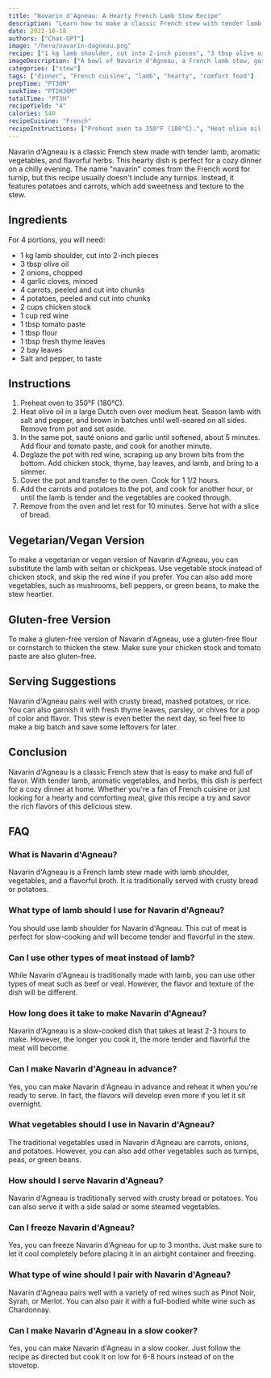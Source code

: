 ```yaml
---
title: "Navarin d'Agneau: A Hearty French Lamb Stew Recipe"
description: "Learn how to make a classic French stew with tender lamb, aromatic vegetables, and flavorful herbs."
date: 2022-10-18
authors: ["Chat-GPT"]
image: "/hero/navarin-dagneau.png"
recipe: ["1 kg lamb shoulder, cut into 2-inch pieces", "3 tbsp olive oil", "2 onions, chopped", "4 garlic cloves, minced", "4 carrots, peeled and cut into chunks", "4 potatoes, peeled and cut into chunks", "2 cups chicken stock", "1 cup red wine", "1 tbsp tomato paste", "1 tbsp flour", "1 tbsp fresh thyme leaves", "2 bay leaves", "Salt and pepper, to taste"]
imageDescription: ["A bowl of Navarin d'Agneau, a French lamb stew, garnished with fresh thyme leaves and served with a slice of bread."] 
categories: ["stew"]
tags: ["dinner", "French cuisine", "lamb", "hearty", "comfort food"]
prepTime: "PT30M"
cookTime: "PT2H30M"
totalTime: "PT3H"
recipeYield: "4"
calories: 540
recipeCuisine: "French"
recipeInstructions: ["Preheat oven to 350°F (180°C).", "Heat olive oil in a large Dutch oven over medium heat. Season lamb with salt and pepper, and brown in batches until well-seared on all sides. Remove from pot and set aside.", "In the same pot, sauté onions and garlic until softened, about 5 minutes. Add flour and tomato paste, and cook for another minute.", "Deglaze the pot with red wine, scraping up any brown bits from the bottom. Add chicken stock, thyme, bay leaves, and lamb, and bring to a simmer.", "Cover the pot and transfer to the oven. Cook for 1 1/2 hours.", "Add the carrots and potatoes to the pot, and cook for another hour, or until the lamb is tender and the vegetables are cooked through.", "Remove from the oven and let rest for 10 minutes. Serve hot with a slice of bread." ]
---
```


Navarin d'Agneau is a classic French stew made with tender lamb, aromatic vegetables, and flavorful herbs. This hearty dish is perfect for a cozy dinner on a chilly evening. The name "navarin" comes from the French word for turnip, but this recipe usually doesn't include any turnips. Instead, it features potatoes and carrots, which add sweetness and texture to the stew. 

## Ingredients

For 4 portions, you will need:

- 1 kg lamb shoulder, cut into 2-inch pieces
- 3 tbsp olive oil
- 2 onions, chopped
- 4 garlic cloves, minced
- 4 carrots, peeled and cut into chunks
- 4 potatoes, peeled and cut into chunks
- 2 cups chicken stock
- 1 cup red wine
- 1 tbsp tomato paste
- 1 tbsp flour
- 1 tbsp fresh thyme leaves
- 2 bay leaves
- Salt and pepper, to taste

## Instructions

1. Preheat oven to 350°F (180°C).
2. Heat olive oil in a large Dutch oven over medium heat. Season lamb with salt and pepper, and brown in batches until well-seared on all sides. Remove from pot and set aside.
3. In the same pot, sauté onions and garlic until softened, about 5 minutes. Add flour and tomato paste, and cook for another minute.
4. Deglaze the pot with red wine, scraping up any brown bits from the bottom. Add chicken stock, thyme, bay leaves, and lamb, and bring to a simmer.
5. Cover the pot and transfer to the oven. Cook for 1 1/2 hours.
6. Add the carrots and potatoes to the pot, and cook for another hour, or until the lamb is tender and the vegetables are cooked through.
7. Remove from the oven and let rest for 10 minutes. Serve hot with a slice of bread.

## Vegetarian/Vegan Version

To make a vegetarian or vegan version of Navarin d'Agneau, you can substitute the lamb with seitan or chickpeas. Use vegetable stock instead of chicken stock, and skip the red wine if you prefer. You can also add more vegetables, such as mushrooms, bell peppers, or green beans, to make the stew heartier.

## Gluten-free Version

To make a gluten-free version of Navarin d'Agneau, use a gluten-free flour or cornstarch to thicken the stew. Make sure your chicken stock and tomato paste are also gluten-free.

## Serving Suggestions

Navarin d'Agneau pairs well with crusty bread, mashed potatoes, or rice. You can also garnish it with fresh thyme leaves, parsley, or chives for a pop of color and flavor. This stew is even better the next day, so feel free to make a big batch and save some leftovers for later.

## Conclusion

Navarin d'Agneau is a classic French stew that is easy to make and full of flavor. With tender lamb, aromatic vegetables, and herbs, this dish is perfect for a cozy dinner at home. Whether you're a fan of French cuisine or just looking for a hearty and comforting meal, give this recipe a try and savor the rich flavors of this delicious stew.

## FAQ

### What is Navarin d'Agneau?

Navarin d'Agneau is a French lamb stew made with lamb shoulder, vegetables, and a flavorful broth. It is traditionally served with crusty bread or potatoes.

### What type of lamb should I use for Navarin d'Agneau?

You should use lamb shoulder for Navarin d'Agneau. This cut of meat is perfect for slow-cooking and will become tender and flavorful in the stew.

### Can I use other types of meat instead of lamb?

While Navarin d'Agneau is traditionally made with lamb, you can use other types of meat such as beef or veal. However, the flavor and texture of the dish will be different.

### How long does it take to make Navarin d'Agneau?

Navarin d'Agneau is a slow-cooked dish that takes at least 2-3 hours to make. However, the longer you cook it, the more tender and flavorful the meat will become.

### Can I make Navarin d'Agneau in advance?

Yes, you can make Navarin d'Agneau in advance and reheat it when you're ready to serve. In fact, the flavors will develop even more if you let it sit overnight.

### What vegetables should I use in Navarin d'Agneau?

The traditional vegetables used in Navarin d'Agneau are carrots, onions, and potatoes. However, you can also add other vegetables such as turnips, peas, or green beans.

### How should I serve Navarin d'Agneau?

Navarin d'Agneau is traditionally served with crusty bread or potatoes. You can also serve it with a side salad or some steamed vegetables.

### Can I freeze Navarin d'Agneau?

Yes, you can freeze Navarin d'Agneau for up to 3 months. Just make sure to let it cool completely before placing it in an airtight container and freezing.

### What type of wine should I pair with Navarin d'Agneau?

Navarin d'Agneau pairs well with a variety of red wines such as Pinot Noir, Syrah, or Merlot. You can also pair it with a full-bodied white wine such as Chardonnay.

### Can I make Navarin d'Agneau in a slow cooker?

Yes, you can make Navarin d'Agneau in a slow cooker. Just follow the recipe as directed but cook it on low for 6-8 hours instead of on the stovetop.